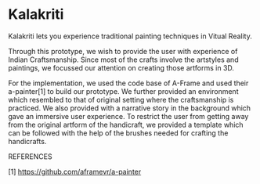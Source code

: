 # Kalakriti
Kalakriti lets you experience traditional painting techniques in Vitual Reality.

Through this prototype, we wish to provide the user with experience of Indian Craftsmanship. Since most of the crafts involve the artstyles and paintings, we focussed our attention on creating those artforms in 3D. 

For the implementation, we used the code base of A-Frame and used their a-painter[1] to build our prototype. We further provided an environment which resembled to that of original setting where the craftsmanship is practiced. We also provided with a narrative story in the background which gave an immersive user experience. To restrict the user from getting away from the original artform of the handicraft, we provided a template which can be followed with the help of the brushes needed for crafting the handicrafts.


REFERENCES

[1] https://github.com/aframevr/a-painter
